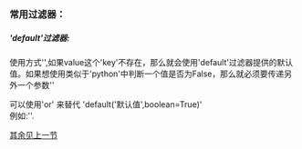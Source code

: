 ### 常用过滤器：

##### 'default'过滤器:

使用方式'',如果value这个'key'不存在，那么就会使用'default'过滤器提供的默认值。如果想使用类似于'python'中判断一个值是否为False，那么就必须要传递另外一个参数''

可以使用'or' 来替代 'default\('默认值',boolean=True\)'  
例如:''.

[其余见上一节](/chapter1/17-guo-lv-qi-ji-ben-shi-yong.md)

